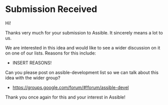 Submission Received
===================

Hi!

Thanks very much for your submission to Assible.  It sincerely means a lot to us.

We are interested in this idea and would like to see a wider discussion on it
on one of our lists.  Reasons for this include:

   * INSERT REASONS!

Can you please post on assible-development list so we can talk about this idea with the wider group?

   * https://groups.google.com/forum/#!forum/assible-devel

Thank you once again for this and your interest in Assible!

